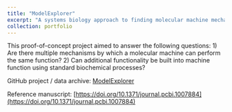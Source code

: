 ```yaml
---
title: "ModelExplorer"
excerpt: "A systems biology approach to finding molecular machine mechansisms<br/><img src='/images/me.png'>"
collection: portfolio
---
```


This proof-of-concept project aimed to answer the following questions: 1) Are there multiple mechanisms by which a molecular machine can perform the same function? 2) Can additional functionality be built into machine function using standard biochemical processes?

GitHub project / data archive: [ModelExplorer](https://github.com/ZuckermanLab/ModelExplorer/tree/master/manuscript)

Reference manuscript: [https://doi.org/10.1371/journal.pcbi.1007884](https://doi.org/10.1371/journal.pcbi.1007884)

